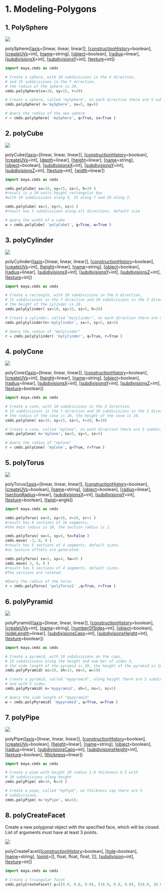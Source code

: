 # 1. Modeling-Polygons

## 1. PolySphere

![](.gitbook/assets/polysphere.png)

polySphere\(\[[axis](http://download.autodesk.com/us/maya/2011help/CommandsPython/polySphere.html#flagaxis)=\[linear, linear, linear\]\], \[[constructionHistory](http://download.autodesk.com/us/maya/2011help/CommandsPython/polySphere.html#flagconstructionHistory)=boolean\], \[[createUVs](http://download.autodesk.com/us/maya/2011help/CommandsPython/polySphere.html#flagcreateUVs)=int\], \[[name](http://download.autodesk.com/us/maya/2011help/CommandsPython/polySphere.html#flagname)=string\], \[[object](http://download.autodesk.com/us/maya/2011help/CommandsPython/polySphere.html#flagobject)=boolean\], \[[radius](http://download.autodesk.com/us/maya/2011help/CommandsPython/polySphere.html#flagradius)=linear\], \[[subdivisionsX](http://download.autodesk.com/us/maya/2011help/CommandsPython/polySphere.html#flagsubdivisionsX)=int\], \[[subdivisionsY](http://download.autodesk.com/us/maya/2011help/CommandsPython/polySphere.html#flagsubdivisionsY)=int\], \[[texture](http://download.autodesk.com/us/maya/2011help/CommandsPython/polySphere.html#flagtexture)=int\]\)

```python
import maya.cmds as cmds

# Create a sphere, with 10 subdivisions in the X direction,
# and 15 subdivisions in the Y direction,
# the radius of the sphere is 20.
cmds.polySphere(sx=10, sy=15, r=20)

# Create a sphere, called "mySphere", on each direction there are 5 subdivisions.
cmds.polySphere( n='mySphere', sx=5, sy=5)

# Query the radius of the new sphere
r = cmds.polySphere( 'mySphere', q=True, sx=True )
```

## 2. polyCube

![](.gitbook/assets/polycube.png)

polyCube\(\[[axis](http://download.autodesk.com/us/maya/2011help/CommandsPython/polyCube.html#flagaxis)=\[linear, linear, linear\]\], \[[constructionHistory](http://download.autodesk.com/us/maya/2011help/CommandsPython/polyCube.html#flagconstructionHistory)=boolean\], \[[createUVs](http://download.autodesk.com/us/maya/2011help/CommandsPython/polyCube.html#flagcreateUVs)=int\], \[[depth](http://download.autodesk.com/us/maya/2011help/CommandsPython/polyCube.html#flagdepth)=linear\], \[[height](http://download.autodesk.com/us/maya/2011help/CommandsPython/polyCube.html#flagheight)=linear\], \[[name](http://download.autodesk.com/us/maya/2011help/CommandsPython/polyCube.html#flagname)=string\], \[[object](http://download.autodesk.com/us/maya/2011help/CommandsPython/polyCube.html#flagobject)=boolean\], \[[subdivisionsX](http://download.autodesk.com/us/maya/2011help/CommandsPython/polyCube.html#flagsubdivisionsX)=int\], \[[subdivisionsY](http://download.autodesk.com/us/maya/2011help/CommandsPython/polyCube.html#flagsubdivisionsY)=int\], \[[subdivisionsZ](http://download.autodesk.com/us/maya/2011help/CommandsPython/polyCube.html#flagsubdivisionsZ)=int\], \[[texture](http://download.autodesk.com/us/maya/2011help/CommandsPython/polyCube.html#flagtexture)=int\], \[[width](http://download.autodesk.com/us/maya/2011help/CommandsPython/polyCube.html#flagwidth)=linear\]\)

```python
import maya.cmds as cmds

cmds.polyCube( sx=10, sy=15, sz=5, h=20 )
#result is a 20 units height rectangular box
#with 10 subdivisions along X, 15 along Y and 20 along Z.

cmds.polyCube( sx=5, sy=5, sz=5 )
#result has 5 subdivisions along all directions, default size

# query the width of a cube
w = cmds.polyCube( 'polyCube1', q=True, w=True )
```

## 3. polyCylinder

![](.gitbook/assets/polycylinder.png)

polyCylinder\(\[[axis](http://download.autodesk.com/us/maya/2011help/CommandsPython/polyCylinder.html#flagaxis)=\[linear, linear, linear\]\], \[[constructionHistory](http://download.autodesk.com/us/maya/2011help/CommandsPython/polyCylinder.html#flagconstructionHistory)=boolean\], \[[createUVs](http://download.autodesk.com/us/maya/2011help/CommandsPython/polyCylinder.html#flagcreateUVs)=int\], \[[height](http://download.autodesk.com/us/maya/2011help/CommandsPython/polyCylinder.html#flagheight)=linear\], \[[name](http://download.autodesk.com/us/maya/2011help/CommandsPython/polyCylinder.html#flagname)=string\], \[[object](http://download.autodesk.com/us/maya/2011help/CommandsPython/polyCylinder.html#flagobject)=boolean\], \[[radius](http://download.autodesk.com/us/maya/2011help/CommandsPython/polyCylinder.html#flagradius)=linear\], \[[subdivisionsX](http://download.autodesk.com/us/maya/2011help/CommandsPython/polyCylinder.html#flagsubdivisionsX)=int\], \[[subdivisionsY](http://download.autodesk.com/us/maya/2011help/CommandsPython/polyCylinder.html#flagsubdivisionsY)=int\], \[[subdivisionsZ](http://download.autodesk.com/us/maya/2011help/CommandsPython/polyCylinder.html#flagsubdivisionsZ)=int\], \[[texture](http://download.autodesk.com/us/maya/2011help/CommandsPython/polyCylinder.html#flagtexture)=int\]\)

```python
import maya.cmds as cmds

# Create a rectangle, with 10 subdivisions in the X direction,
# 15 subdivisions in the Y direction and 20 subdivisions in the Z direction,
# the height of the cylinder is 20.
cmds.polyCylinder( sx=10, sy=15, sz=5, h=20)

# Create a cylinder, called "myCylinder", on each direction there are 5 subdivisions.
cmds.polyCylinder(n='myCylinder', sx=5, sy=5, sz=5)

# Query the radius of "myCylinder"
r = cmds.polyCylinder( 'myCylinder', q=True, r=True )
```

## 4. polyCone

![](.gitbook/assets/polycone.png)

polyCone\(\[[axis](http://download.autodesk.com/us/maya/2011help/CommandsPython/polyCone.html#flagaxis)=\[linear, linear, linear\]\], \[[constructionHistory](http://download.autodesk.com/us/maya/2011help/CommandsPython/polyCone.html#flagconstructionHistory)=boolean\], \[[createUVs](http://download.autodesk.com/us/maya/2011help/CommandsPython/polyCone.html#flagcreateUVs)=int\], \[[height](http://download.autodesk.com/us/maya/2011help/CommandsPython/polyCone.html#flagheight)=linear\], \[[name](http://download.autodesk.com/us/maya/2011help/CommandsPython/polyCone.html#flagname)=string\], \[[object](http://download.autodesk.com/us/maya/2011help/CommandsPython/polyCone.html#flagobject)=boolean\], \[[radius](http://download.autodesk.com/us/maya/2011help/CommandsPython/polyCone.html#flagradius)=linear\], \[[subdivisionsX](http://download.autodesk.com/us/maya/2011help/CommandsPython/polyCone.html#flagsubdivisionsX)=int\], \[[subdivisionsY](http://download.autodesk.com/us/maya/2011help/CommandsPython/polyCone.html#flagsubdivisionsY)=int\], \[[subdivisionsZ](http://download.autodesk.com/us/maya/2011help/CommandsPython/polyCone.html#flagsubdivisionsZ)=int\], \[[texture](http://download.autodesk.com/us/maya/2011help/CommandsPython/polyCone.html#flagtexture)=boolean\]\)

```python
import maya.cmds as cmds

# Create a cone, with 10 subdivisions in the X direction,
# 15 subdivisions in the Y direction and 20 subdivisions in the Z direction,
# the radius of the cone is 20, the height of the cone is 10.
cmds.polyCone( sx=10, sy=15, sz=5, r=20, h=10)

# Create a cone, called "myCone", on each direction there are 5 subdivisions.
cmds.polyCone( n='myCone', sx=5, sy=5, sz=5)

# Query the radius of "myCone"
r = cmds.polyCone( 'myCone', q=True, r=True )
```

## 5. polyTorus

![](.gitbook/assets/polytorus.png)

polyTorus\(\[[axis](http://download.autodesk.com/us/maya/2011help/CommandsPython/polyTorus.html#flagaxis)=\[linear, linear, linear\]\], \[[constructionHistory](http://download.autodesk.com/us/maya/2011help/CommandsPython/polyTorus.html#flagconstructionHistory)=boolean\], \[[createUVs](http://download.autodesk.com/us/maya/2011help/CommandsPython/polyTorus.html#flagcreateUVs)=boolean\], \[[name](http://download.autodesk.com/us/maya/2011help/CommandsPython/polyTorus.html#flagname)=string\], \[[object](http://download.autodesk.com/us/maya/2011help/CommandsPython/polyTorus.html#flagobject)=boolean\], \[[radius](http://download.autodesk.com/us/maya/2011help/CommandsPython/polyTorus.html#flagradius)=linear\], \[[sectionRadius](http://download.autodesk.com/us/maya/2011help/CommandsPython/polyTorus.html#flagsectionRadius)=linear\], \[[subdivisionsX](http://download.autodesk.com/us/maya/2011help/CommandsPython/polyTorus.html#flagsubdivisionsX)=int\], \[[subdivisionsY](http://download.autodesk.com/us/maya/2011help/CommandsPython/polyTorus.html#flagsubdivisionsY)=int\], \[[texture](http://download.autodesk.com/us/maya/2011help/CommandsPython/polyTorus.html#flagtexture)=boolean\], \[[twist](http://download.autodesk.com/us/maya/2011help/CommandsPython/polyTorus.html#flagtwist)=angle\]\)

```python
import maya.cmds as cmds

cmds.polyTorus( sx=8, sy=16, r=10, sr=1 )
#result has 8 sections of 16 segments,
#the main radius is 10, the section radius is 1.

cmds.polyTorus( sx=5, sy=4, tx=False )
cmds.move( -3, 0, 0 )
#result has 5 sections of 4 segments, default sizes.
#no texture offsets are generated.

cmds.polyTorus( sx=5, sy=4, tw=45 )
cmds.move( 3, 0, 0 )
#result has 5 sections of 4 segments, default sizes.
#The sections are rotated.

#Query the radius of the torus
r = cmds.polyTorus( 'polyTorus1' ,q=True, r=True )
```

## 6. polyPyramid

![](.gitbook/assets/polypyramid.png)

polyPyramid\(\[[axis](http://download.autodesk.com/us/maya/2011help/CommandsPython/polyPyramid.html#flagaxis)=\[linear, linear, linear\]\], \[[constructionHistory](http://download.autodesk.com/us/maya/2011help/CommandsPython/polyPyramid.html#flagconstructionHistory)=boolean\], \[[createUVs](http://download.autodesk.com/us/maya/2011help/CommandsPython/polyPyramid.html#flagcreateUVs)=int\], \[[name](http://download.autodesk.com/us/maya/2011help/CommandsPython/polyPyramid.html#flagname)=string\], \[[numberOfSides](http://download.autodesk.com/us/maya/2011help/CommandsPython/polyPyramid.html#flagnumberOfSides)=int\], \[[object](http://download.autodesk.com/us/maya/2011help/CommandsPython/polyPyramid.html#flagobject)=boolean\], \[[sideLength](http://download.autodesk.com/us/maya/2011help/CommandsPython/polyPyramid.html#flagsideLength)=linear\], \[[subdivisionsCaps](http://download.autodesk.com/us/maya/2011help/CommandsPython/polyPyramid.html#flagsubdivisionsCaps)=int\], \[[subdivisionsHeight](http://download.autodesk.com/us/maya/2011help/CommandsPython/polyPyramid.html#flagsubdivisionsHeight)=int\], \[[texture](http://download.autodesk.com/us/maya/2011help/CommandsPython/polyPyramid.html#flagtexture)=boolean\]\)

```python
import maya.cmds as cmds

# Create a pyramid, with 10 subdivisions on the caps,
# 15 subdivisions along the height and num ber of sides 5,
# the side length of the pyramid is 20, the height of the pyramid is 10.
cmds.polyPyramid( sc=10, sh=15, ns=5, w=20)

# Create a pyramid, called "mypyramid", olong height there are 5 subdivisions
# and with 5 sides.
cmds.polyPyramid( n='mypyramid', sh=5, ns=5, sc=5)

# Query the side length of "mypyramid"
w = cmds.polyPyramid( 'mypyramid', q=True, w=True )
```

## 7. polyPipe

![](.gitbook/assets/polypipe.png)

polyPipe\(\[[axis](http://download.autodesk.com/us/maya/2011help/CommandsPython/polyPipe.html#flagaxis)=\[linear, linear, linear\]\], \[[constructionHistory](http://download.autodesk.com/us/maya/2011help/CommandsPython/polyPipe.html#flagconstructionHistory)=boolean\], \[[createUVs](http://download.autodesk.com/us/maya/2011help/CommandsPython/polyPipe.html#flagcreateUVs)=boolean\], \[[height](http://download.autodesk.com/us/maya/2011help/CommandsPython/polyPipe.html#flagheight)=linear\], \[[name](http://download.autodesk.com/us/maya/2011help/CommandsPython/polyPipe.html#flagname)=string\], \[[object](http://download.autodesk.com/us/maya/2011help/CommandsPython/polyPipe.html#flagobject)=boolean\], \[[radius](http://download.autodesk.com/us/maya/2011help/CommandsPython/polyPipe.html#flagradius)=linear\], \[[subdivisionsCaps](http://download.autodesk.com/us/maya/2011help/CommandsPython/polyPipe.html#flagsubdivisionsCaps)=int\], \[[subdivisionsHeight](http://download.autodesk.com/us/maya/2011help/CommandsPython/polyPipe.html#flagsubdivisionsHeight)=int\], \[[texture](http://download.autodesk.com/us/maya/2011help/CommandsPython/polyPipe.html#flagtexture)=boolean\], \[[thickness](http://download.autodesk.com/us/maya/2011help/CommandsPython/polyPipe.html#flagthickness)=linear\]\)

```python
import maya.cmds as cmds

# Create a pipe with height 20 radius 1.0 thickness 0.5 with
# 10 subdivisions along height
cmds.polyPipe( sh=10, h=20 )

# Create a pipe, called "myPipe", on thickness cap there are 5
# subdivisions.
cmds.polyPipe( n='myPipe', sc=5);
```

## 8. polyCreateFacet

Create a new polygonal object with the specified face, which will be closed. List of arguments must have at least 3 points.

![](.gitbook/assets/polycreatefacet.png)

polyCreateFacet\(\[[constructionHistory](http://download.autodesk.com/us/maya/2011help/CommandsPython/polyCreateFacet.html#flagconstructionHistory)=boolean\], \[[hole](http://download.autodesk.com/us/maya/2011help/CommandsPython/polyCreateFacet.html#flaghole)=boolean\], \[[name](http://download.autodesk.com/us/maya/2011help/CommandsPython/polyCreateFacet.html#flagname)=string\], \[[point](http://download.autodesk.com/us/maya/2011help/CommandsPython/polyCreateFacet.html#flagpoint)=\[\[, float, float, float, \]\]\], \[[subdivision](http://download.autodesk.com/us/maya/2011help/CommandsPython/polyCreateFacet.html#flagsubdivision)=int\], \[[texture](http://download.autodesk.com/us/maya/2011help/CommandsPython/polyCreateFacet.html#flagtexture)=int\]\)

```python
import maya.cmds as cmds

# Create a triangular facet
cmds.polyCreateFacet( p=[(0.0, 0.0, 0.0), (10.0, 0.0, 0.0), (10.0, 10.0, 0.0)] )
```

